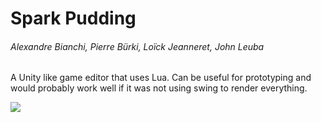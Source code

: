# Spark Pudding

###### Alexandre Bianchi, Pierre Bürki, Loïck Jeanneret, John Leuba

A Unity like game editor that uses Lua. Can be useful for prototyping and would probably work well if it was not using swing to render everything.

![](https://orikaru.net/dl/spark-pudding-demo.png)
